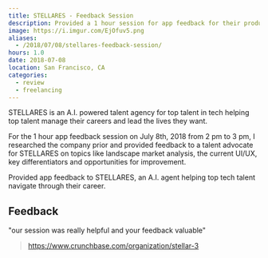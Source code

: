 ```yaml
---
title: STELLARES - Feedback Session
description: Provided a 1 hour session for app feedback for their product. 💬️🤖️
image: https://i.imgur.com/EjOfuv5.png
aliases:
  - /2018/07/08/stellares-feedback-session/
hours: 1.0
date: 2018-07-08
location: San Francisco, CA
categories:
  - review
  - freelancing
---
```


STELLARES is an A.I. powered talent agency for top talent in tech helping top talent manage their careers and lead the lives they want.

For the 1 hour app feedback session on July 8th, 2018 from 2 pm to 3 pm, I researched the company prior and provided feedback to a talent advocate for STELLARES on topics like landscape market analysis, the current UI/UX, key differentiators and opportunities for improvement.

Provided app feedback to STELLARES, an A.I. agent helping top tech talent navigate through their career.

## Feedback

"our session was really helpful and your feedback valuable"

> https://www.crunchbase.com/organization/stellar-3
